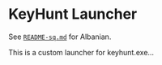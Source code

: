 # KeyHunt Launcher

See [`README-sq.md`](README-sq.md) for Albanian.

This is a custom launcher for keyhunt.exe...
